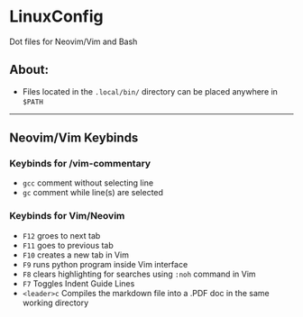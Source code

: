# LinuxConfig
Dot files for Neovim/Vim and Bash

## About:
- Files located in the `.local/bin/` directory can be placed anywhere in `$PATH`

--------------------------

## Neovim/Vim Keybinds

### Keybinds for /vim-commentary
- `gcc` comment without selecting line
- `gc` comment while line(s) are selected 

###  Keybinds for Vim/Neovim
- `F12` groes to next tab
- `F11` goes to previous tab
- `F10` creates a new tab in Vim
- `F9` runs python program inside Vim interface
- `F8` clears highlighting for searches using `:noh` command in Vim
- `F7` Toggles Indent Guide Lines
- `<leader>c` Compiles the markdown file into a .PDF doc in the same working directory


